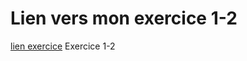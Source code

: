  # Lien vers mon exercice 1-2 

[lien exercice](https://marween.github.io/1.2-Calculator/) Exercice 1-2 